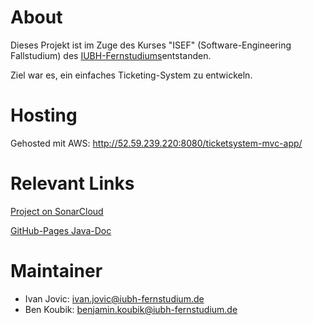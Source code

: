 # About
Dieses Projekt ist im Zuge des Kurses "ISEF" (Software-Engineering Fallstudium) des [IUBH-Fernstudiums](https://www.iubh-fernstudium.de/)entstanden.

Ziel war es, ein einfaches Ticketing-System zu entwickeln.

# Hosting
Gehosted mit AWS:
http://52.59.239.220:8080/ticketsystem-mvc-app/

# Relevant Links
[Project on SonarCloud](https://sonarcloud.io/dashboard?id=de.iubh.fernstudium.isef%3Aticketsystem-mvc-app)

[GitHub-Pages Java-Doc](https://jon1410.github.io/ticketsystem-app/)

# Maintainer
* Ivan Jovic: ivan.jovic@iubh-fernstudium.de
* Ben Koubik: benjamin.koubik@iubh-fernstudium.de
